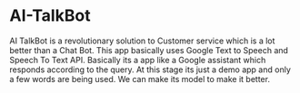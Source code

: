 # AI-TalkBot
AI TalkBot is a revolutionary solution to Customer service which is a lot better than a Chat Bot. This app basically uses Google Text to Speech and Speech To Text API.
Basically its a app like a Google assistant which responds according to the query. At this stage its just a demo app and only a few words are being used. We can make its model to make it better.

